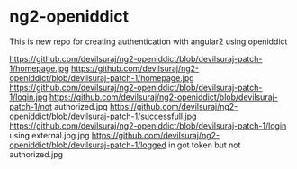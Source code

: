 # ng2-openiddict
This is new repo for creating authentication with angular2 using openiddict

https://github.com/devilsuraj/ng2-openiddict/blob/devilsuraj-patch-1/homepage.jpg
https://github.com/devilsuraj/ng2-openiddict/blob/devilsuraj-patch-1/homepage.jpg
https://github.com/devilsuraj/ng2-openiddict/blob/devilsuraj-patch-1/login.jpg
https://github.com/devilsuraj/ng2-openiddict/blob/devilsuraj-patch-1/not authorized.jpg
https://github.com/devilsuraj/ng2-openiddict/blob/devilsuraj-patch-1/successfull.jpg
https://github.com/devilsuraj/ng2-openiddict/blob/devilsuraj-patch-1/login using external.jpg.jpg
https://github.com/devilsuraj/ng2-openiddict/blob/devilsuraj-patch-1/logged in got token but not authorized.jpg
